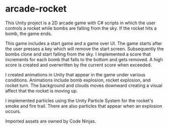 # arcade-rocket

This Unity project is a 2D arcade game with C# scripts in which the user controls a rocket while bombs are falling from the sky. If the rocket hits a bomb, the game ends. 

This game includes a start game and a game over UI. The game starts after the user presses a key which will remove the start screen. Subsequently the bombs clone and start falling from the sky. I implemented a score that increments for each bomb that falls to the bottom and gets removed. A high score is created and overwritten by the current score when exceeded.

I created animations in Unity that appear in the game under various conditions. Animations include bomb explosion, rocket explosion, and rocket turn. The background and clouds moves downward creating a visual affect that the rocket is moving up.

I implemented particles using the Unity Particle System for the rocket's smoke and fire trail. There are also particles that appear when an explosion occurs.

Imported assets are owned by Code Ninjas.